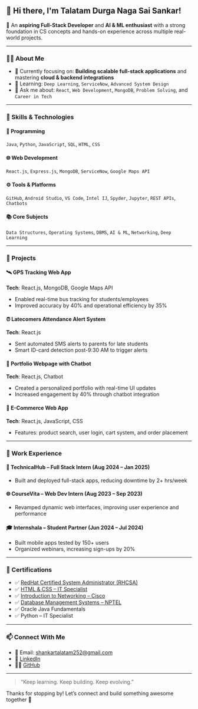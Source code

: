 ## 👋 Hi there, I'm Talatam Durga Naga Sai Sankar!

🎯 An **aspiring Full-Stack Developer** and **AI & ML enthusiast** with a strong foundation in CS concepts and hands-on experience across multiple real-world projects.

---

### 👨‍💻 About Me

- 🔭 Currently focusing on: **Building scalable full-stack applications** and mastering **cloud & backend integrations**
- 🌱 Learning: `Deep Learning`, `ServiceNow`, `Advanced System Design`
- 💬 Ask me about: `React`, `Web Development`, `MongoDB`, `Problem Solving`, and `Career in Tech`

---

### 🧠 Skills & Technologies

#### 🚀 Programming
`Java`, `Python`, `JavaScript`, `SQL`, `HTML`, `CSS`

#### 🌐 Web Development
`React.js`, `Express.js`, `MongoDB`, `ServiceNow`, `Google Maps API`

#### ⚙️ Tools & Platforms
`GitHub`, `Android Studio`, `VS Code`, `Intel IJ`, `Spyder`, `Jupyter`, `REST APIs`, `Chatbots`

#### 📚 Core Subjects
`Data Structures`, `Operating Systems`, `DBMS`, `AI & ML`, `Networking`, `Deep Learning`

---

### 🧪 Projects

#### 🛰️ GPS Tracking Web App  
**Tech**: React.js, MongoDB, Google Maps API  
- Enabled real-time bus tracking for students/employees  
- Improved accuracy by 40% and operational efficiency by 35%

#### ⏰ Latecomers Attendance Alert System  
**Tech**: React.js  
- Sent automated SMS alerts to parents for late students  
- Smart ID-card detection post-9:30 AM to trigger alerts

#### 👤 Portfolio Webpage with Chatbot  
**Tech**: React.js, Chatbot  
- Created a personalized portfolio with real-time UI updates  
- Increased engagement by 40% through chatbot integration

#### 🛒 E-Commerce Web App  
**Tech**: React.js, JavaScript, CSS  
- Features: product search, user login, cart system, and order placement

---

### 💼 Work Experience

#### 🧠 TechnicalHub – Full Stack Intern (Aug 2024 – Jan 2025)  
- Built and deployed full-stack apps, reducing downtime by 2+ hrs/week  

#### 🌐 CourseVita – Web Dev Intern (Aug 2023 – Sep 2023)  
- Revamped dynamic web interfaces, improving user experience and performance

#### 🎓 Internshala – Student Partner (Jun 2024 – Jul 2024)  
- Built mobile apps tested by 150+ users  
- Organized webinars, increasing sign-ups by 20%

---

### 📜 Certifications

- ✅ [RedHat Certified System Administrator (RHCSA)](https://www.credly.com/badges/5f2e6320-82b1-4b08-a575-5cdcdb3ae92a)
- ✅ [HTML & CSS – IT Specialist](https://www.credly.com/badges/083d3fb5-a726-4e0a-bb42-ef6bdcd49ede)
- ✅ [Introduction to Networking – Cisco](https://www.credly.com/badges/0f30dd4a-278e-421d-886f-035f51ef9527)
- ✅ [Database Management Systems – NPTEL](https://archive.nptel.ac.in/content/noc/NOC24/SEM1/Ecertificates/106/noc24-cs21/Course/NPTEL24CS21S64110025930165228.pdf)
- ✅ Oracle Java Fundamentals  
- ✅ Python – IT Specialist

---

### 📫 Connect With Me

- 📧 Email: shankartalatam252@gmail.com  
- 💼 [LinkedIn](http://www.linkedin.com/in/sankar-talatam-1aa177258/)  
- 🧑‍💻 [GitHub](https://github.com/sankar-talatam)  

---

> “Keep learning. Keep building. Keep evolving.”

Thanks for stopping by! Let’s connect and build something awesome together 🚀
